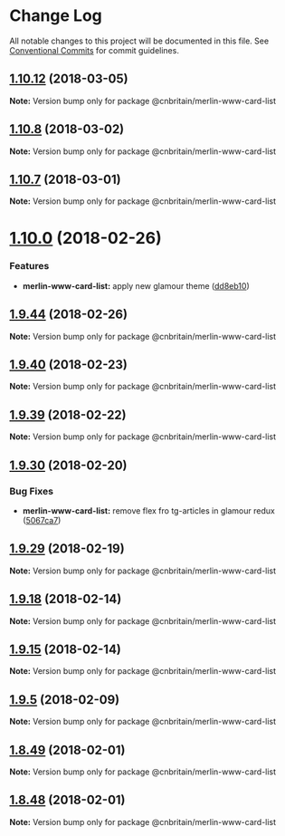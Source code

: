 # Change Log

All notable changes to this project will be documented in this file.
See [Conventional Commits](https://conventionalcommits.org) for commit guidelines.

<a name="1.10.12"></a>
## [1.10.12](https://github.com/cnduk/merlin-www-components/compare/@cnbritain/merlin-www-card-list@1.10.11...@cnbritain/merlin-www-card-list@1.10.12) (2018-03-05)




**Note:** Version bump only for package @cnbritain/merlin-www-card-list

<a name="1.10.8"></a>
## [1.10.8](https://github.com/cnduk/merlin-www-components/compare/@cnbritain/merlin-www-card-list@1.10.7...@cnbritain/merlin-www-card-list@1.10.8) (2018-03-02)




**Note:** Version bump only for package @cnbritain/merlin-www-card-list

<a name="1.10.7"></a>
## [1.10.7](https://github.com/cnduk/merlin-www-components/compare/@cnbritain/merlin-www-card-list@1.10.6...@cnbritain/merlin-www-card-list@1.10.7) (2018-03-01)




**Note:** Version bump only for package @cnbritain/merlin-www-card-list

<a name="1.10.0"></a>
# [1.10.0](https://github.com/cnduk/merlin-www-components/compare/@cnbritain/merlin-www-card-list@1.9.46...@cnbritain/merlin-www-card-list@1.10.0) (2018-02-26)


### Features

* **merlin-www-card-list:** apply new glamour theme ([dd8eb10](https://github.com/cnduk/merlin-www-components/commit/dd8eb10))




<a name="1.9.44"></a>
## [1.9.44](https://github.com/cnduk/merlin-www-components/compare/@cnbritain/merlin-www-card-list@1.9.43...@cnbritain/merlin-www-card-list@1.9.44) (2018-02-26)




**Note:** Version bump only for package @cnbritain/merlin-www-card-list

<a name="1.9.40"></a>
## [1.9.40](https://github.com/cnduk/merlin-www-components/compare/@cnbritain/merlin-www-card-list@1.9.39...@cnbritain/merlin-www-card-list@1.9.40) (2018-02-23)




**Note:** Version bump only for package @cnbritain/merlin-www-card-list

<a name="1.9.39"></a>
## [1.9.39](https://github.com/cnduk/merlin-www-components/compare/@cnbritain/merlin-www-card-list@1.9.38...@cnbritain/merlin-www-card-list@1.9.39) (2018-02-22)




**Note:** Version bump only for package @cnbritain/merlin-www-card-list

<a name="1.9.30"></a>
## [1.9.30](https://github.com/cnduk/merlin-www-components/compare/@cnbritain/merlin-www-card-list@1.9.29...@cnbritain/merlin-www-card-list@1.9.30) (2018-02-20)


### Bug Fixes

* **merlin-www-card-list:** remove flex fro tg-articles in glamour redux ([5067ca7](https://github.com/cnduk/merlin-www-components/commit/5067ca7))




<a name="1.9.29"></a>
## [1.9.29](https://github.com/cnduk/merlin-www-components/compare/@cnbritain/merlin-www-card-list@1.9.28...@cnbritain/merlin-www-card-list@1.9.29) (2018-02-19)




**Note:** Version bump only for package @cnbritain/merlin-www-card-list

<a name="1.9.18"></a>
## [1.9.18](https://github.com/cnduk/merlin-www-components/compare/@cnbritain/merlin-www-card-list@1.9.17...@cnbritain/merlin-www-card-list@1.9.18) (2018-02-14)




**Note:** Version bump only for package @cnbritain/merlin-www-card-list

<a name="1.9.15"></a>
## [1.9.15](https://github.com/cnduk/merlin-www-components/compare/@cnbritain/merlin-www-card-list@1.9.14...@cnbritain/merlin-www-card-list@1.9.15) (2018-02-14)




**Note:** Version bump only for package @cnbritain/merlin-www-card-list

<a name="1.9.5"></a>
## [1.9.5](https://github.com/cnduk/merlin-www-components/compare/@cnbritain/merlin-www-card-list@1.9.4...@cnbritain/merlin-www-card-list@1.9.5) (2018-02-09)




**Note:** Version bump only for package @cnbritain/merlin-www-card-list

<a name="1.8.49"></a>
## [1.8.49](https://github.com/cnduk/merlin-www-components/compare/@cnbritain/merlin-www-card-list@1.8.48...@cnbritain/merlin-www-card-list@1.8.49) (2018-02-01)




**Note:** Version bump only for package @cnbritain/merlin-www-card-list

<a name="1.8.48"></a>
## [1.8.48](https://github.com/cnduk/merlin-www-components/compare/@cnbritain/merlin-www-card-list@1.8.47...@cnbritain/merlin-www-card-list@1.8.48) (2018-02-01)




**Note:** Version bump only for package @cnbritain/merlin-www-card-list
